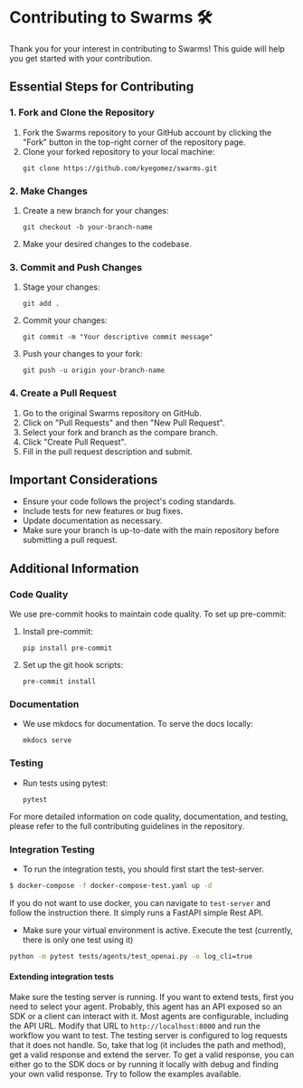 # Contributing to Swarms 🛠️

Thank you for your interest in contributing to Swarms! This guide will help you get started with your contribution.

## Essential Steps for Contributing

### 1. Fork and Clone the Repository

1. Fork the Swarms repository to your GitHub account by clicking the "Fork" button in the top-right corner of the repository page.
2. Clone your forked repository to your local machine:
   ```
   git clone https://github.com/kyegomez/swarms.git
   ```

### 2. Make Changes

1. Create a new branch for your changes:
   ```
   git checkout -b your-branch-name
   ```
2. Make your desired changes to the codebase.

### 3. Commit and Push Changes

1. Stage your changes:
   ```
   git add .
   ```
2. Commit your changes:
   ```
   git commit -m "Your descriptive commit message"
   ```
3. Push your changes to your fork:
   ```
   git push -u origin your-branch-name
   ```

### 4. Create a Pull Request

1. Go to the original Swarms repository on GitHub.
2. Click on "Pull Requests" and then "New Pull Request".
3. Select your fork and branch as the compare branch.
4. Click "Create Pull Request".
5. Fill in the pull request description and submit.

## Important Considerations

- Ensure your code follows the project's coding standards.
- Include tests for new features or bug fixes.
- Update documentation as necessary.
- Make sure your branch is up-to-date with the main repository before submitting a pull request.

## Additional Information

### Code Quality

We use pre-commit hooks to maintain code quality. To set up pre-commit:

1. Install pre-commit:
   ```
   pip install pre-commit
   ```
2. Set up the git hook scripts:
   ```
   pre-commit install
   ```

### Documentation

- We use mkdocs for documentation. To serve the docs locally:
  ```
  mkdocs serve
  ```

### Testing

- Run tests using pytest:
  ```
  pytest
  ```

For more detailed information on code quality, documentation, and testing, please refer to the full contributing guidelines in the repository.

### Integration Testing

- To run the integration tests, you should first start the test-server.

```bash
$ docker-compose -f docker-compose-test.yaml up -d
```

If you do not want to use docker, you can navigate to `test-server` and follow the instruction there. It simply runs a FastAPI simple Rest API.

- Make sure your virtual environment is active. Execute the test (currently, there is only one test using it)

```bash
python -m pytest tests/agents/test_openai.py -o log_cli=true
```

#### Extending integration tests

Make sure the testing server is running. If you want to extend tests, first you need to select your agent. Probably, this agent has an API exposed so an SDK or a client can interact with it. Most agents are configurable, including the API URL. Modify that URL to `http://localhost:8000` and run the workflow you want to test. The testing server is configured to log requests that it does not handle. So, take that log (it includes the path and method), get a valid response and extend the server. To get a valid response, you can either go to the SDK docs or by running it locally with debug and finding your own valid response. Try to follow the examples available.
